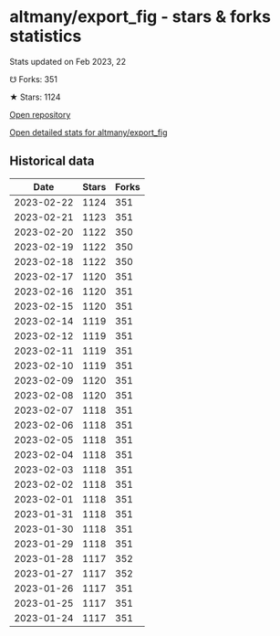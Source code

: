 # altmany/export_fig - stars & forks statistics

Stats updated on Feb 2023, 22

☋ Forks: 351

★ Stars: 1124

[Open repository](https://github.com/altmany/export_fig)

[Open detailed stats for altmany/export_fig](https://reviewgithub.com/rep/altmany/export_fig)

## Historical data
| Date | Stars | Forks |
|------|-------|-------|
| 2023-02-22 | 1124 | 351 | 
| 2023-02-21 | 1123 | 351 | 
| 2023-02-20 | 1122 | 350 | 
| 2023-02-19 | 1122 | 350 | 
| 2023-02-18 | 1122 | 350 | 
| 2023-02-17 | 1120 | 351 | 
| 2023-02-16 | 1120 | 351 | 
| 2023-02-15 | 1120 | 351 | 
| 2023-02-14 | 1119 | 351 | 
| 2023-02-12 | 1119 | 351 | 
| 2023-02-11 | 1119 | 351 | 
| 2023-02-10 | 1119 | 351 | 
| 2023-02-09 | 1120 | 351 | 
| 2023-02-08 | 1120 | 351 | 
| 2023-02-07 | 1118 | 351 | 
| 2023-02-06 | 1118 | 351 | 
| 2023-02-05 | 1118 | 351 | 
| 2023-02-04 | 1118 | 351 | 
| 2023-02-03 | 1118 | 351 | 
| 2023-02-02 | 1118 | 351 | 
| 2023-02-01 | 1118 | 351 | 
| 2023-01-31 | 1118 | 351 | 
| 2023-01-30 | 1118 | 351 | 
| 2023-01-29 | 1118 | 351 | 
| 2023-01-28 | 1117 | 352 | 
| 2023-01-27 | 1117 | 352 | 
| 2023-01-26 | 1117 | 351 | 
| 2023-01-25 | 1117 | 351 | 
| 2023-01-24 | 1117 | 351 | 

